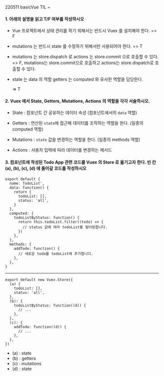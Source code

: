 220511 basicVue TIL ~



#### 1. 아래의 설명을 읽고 T/F 여부를 작성하시오
* Vue 프로젝트에서 상태 관리를 하기 위해서는 반드시 Vuex 를 설치해야 한다.
  => F

* mutations 는 반드시 state 를 수정하기 위해서만 사용되어야 한다.
  => T

* mutations 는 store.dispatch 로 actions 는 store.commit 으로 호출할 수 있다.
  => F, mutations는 store.commit으로 호출하고 actions는 store.dispatch로 호출할 수 있다.

* state 는 data 의 역할 getters 는 computed 와 유사한 역할을 담당한다.

  => T



#### 2. Vuex 에서 State, Getters, Mutations, Actions 의 역할을 각각 서술하시오.

* State :  컴포넌트 간 공유하는 데이터 속성 (컴포넌트에서의 `data` 역할)

* Getters : 연산된 `state`에 접근해 데이터를 조작하는 역할을 한다. (일종의 computed 역할)

* Mutations : `state` 값을 변경하는 역할을 한다. (일종의 methods 역할)

* Actions : 사용자 입력에 따라 데이터를 변경하는 메서드

  

#### 3. 컴포넌트에 작성된 Todo App 관련 코드를 Vuex 의 Store 로 옮기고자 한다. 빈 칸 (a), (b), (c), (d) 에 들어갈 코드를 작성하시오
```vue
export default {
  name: TodoList',
  data: function() {
    return {
	  todoList: [],
	  status: 'all',
    }
  },
  computed: {
	todoListByStatus: function() {
	  return this.todoList.filter((todo) => {
		// status 값에 따라 todoList를 필터링합니다.
	  })
	},
  },
  methods: {
	addTodo: function() {
	  // 새로운 todo를 todoList에 추가합니다.
	},
  },
}
```

<hr>

```vue
export default new Vuex.Store({
  (a) {
	todoList: [],
	status: 'all',
  },
  (b): {
	todoListByStatus: function((d)) {
	  // ...
	},
  },
  (c): {
	addTodo: function((d)) {
	  // ...
	},
  },
})
```

* (a) : state
* (b) : getters
* (c) : mutations
* (d) : state

